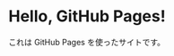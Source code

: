 <!DOCTYPE html>
<html>
<head>
  <meta charset="UTF-8">
  <title>My GitHub Website</title>
</head>
<body>
  <h1>Hello, GitHub Pages!</h1>
  <p>これは GitHub Pages を使ったサイトです。</p>
</body>
</html>
